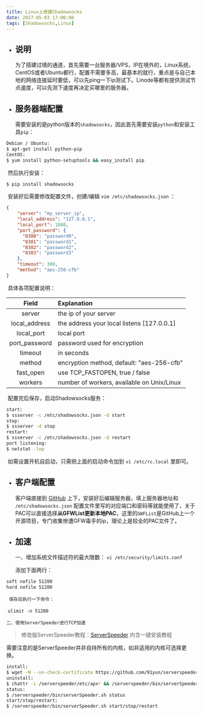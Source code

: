 ```yaml
---
title: Linux上搭建Shadowsocks
date: 2017-05-03 17:00:00
tags: [Shadowsocks,Linux]
---
```

- ## 说明	

  ​为了搭建过境的通道，首先需要一台服务器/VPS，IP在境外的，Linux系统，CentOS或者Ubuntu都行，配置不需要多高，最基本的就行，重点是与自己本地的网络连接延时要低，可以先ping一下ip测试下。Linode等都有提供测试节点速度，可以先测下速度再决定买哪里的服务器。

- ## 服务器端配置

  ​需要安装的是python版本的`shadowsocks`，因此首先需要安装`python`和安装工具`pip`： 

```bash
Debian / Ubuntu:
$ apt-get install python-pip
CentOS:
$ yum install python-setuptools && easy_install pip
```

​	然后执行安装：

```bash
$ pip install shadowsocks
```

​	安装好后需要修改配置文件，创建/编辑 `vim /etc/shadowsocks.json` ：

```json
{
    "server": "my_server_ip",
    "local_address": "127.0.0.1",
    "local_port": 1080,
    "port_password": {
      "8380": "password0",
      "8381": "password1",
      "8382": "password2",
      "8383": "password3"
    },
    "timeout": 300,
    "method": "aes-256-cfb"
}
```

​	具体各项配置说明：

|     Field     | Explanation                              |
| :-----------: | :--------------------------------------- |
|    server     | the ip of your server                    |
| local_address | the address your local listens [127.0.0.1] |
|  local_port   | local port                               |
| port_password | password used for encryption             |
|    timeout    | in seconds                               |
|    method     | encryption method, default: "aes-256-cfb" |
|   fast_open   | use TCP_FASTOPEN, true / false           |
|    workers    | number of workers, available on Unix/Linux |

​	配置完后保存，启动Shadowsocks服务：

```bash
start:
$ ssserver -c /etc/shadowsocks.json -d start
stop:
$ ssserver -d stop
restart:
$ ssserver -c /etc/shadowsocks.json -d restart
port listening:
$ netstat -lnp
```

​	如需设置开机自启动，只需把上面的启动命令加到 `vi /etc/rc.local` 里即可。

- ## 客户端配置

  客户端直接到 [GitHub](https://github.com/shadowsocks) 上下，安装好后编辑服务器，填上服务器地址和 `/etc/shadowsocks.json` 配置文件里写的对应端口和密码等就能使用了，关于PAC可以直接选择**从GFWList更新本地PAC**，这里的`GWFList`是GitHub上一个开源项目，专门收集惨遭GFW毒手的ip，理论上是较全的PAC文件了。

- ## 加速
  一、增加系统文件描述符的最大限数：
    `vi /etc/security/limits.conf`

  添加下面两行：

```bash
soft nofile 51200
hard nofile 51200
```
 	 保存后执行一下命令：
​	`ulimit -n 51200`	

  	二、使用ServerSpeeder进行TCP加速
> 修改版ServerSpeeder教程：[ServerSpeeder](https://github.com/91yun/serverspeeder/)
> 内含一键安装教程

​		需要注意的是ServerSpeeder并非自持所有的内核，如非适用的内核可选择更换。

```bash
install:
$ wget -N --no-check-certificate https://github.com/91yun/serverspeeder/raw/master/serverspeeder.sh && bash serverspeeder.sh
uninstall:
$ chattr -i /serverspeeder/etc/apx* && /serverspeeder/bin/serverSpeeder.sh uninstall -f
status:
$ /serverspeeder/bin/serverSpeeder.sh status
start/stop/restart:
$ /serverspeeder/bin/serverSpeeder.sh start/stop/restart
```